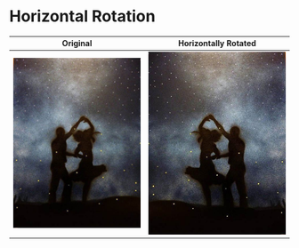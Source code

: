 # Horizontal Rotation

Original | Horizontally Rotated
--- | ---
![couple](../examples/couple.jpg) | ![horizontallyRotated](../examples/horizontallyRotated.jpg)
